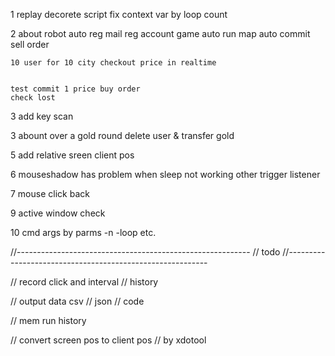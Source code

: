 1 replay decorete script
	fix context var by loop count

2 about robot
	auto reg mail
				reg account game
				auto run map
				auto commit sell order

	10 user for 10 city checkout price in realtime


	test commit 1 price buy order
	check lost

3 add key scan

3 abount over a gold round
	delete user & transfer gold 

5 add relative sreen client pos


6 mouseshadow has problem
  when sleep not working other trigger listener

7 mouse click back

9 active window check

10 cmd args by parms -n -loop etc.

//----------------------------------------------------------
// todo
//----------------------------------------------------------


// record click and interval
// history

// output data csv
// json
// code

// mem run history

// convert screen pos to client pos
// by xdotool


